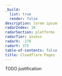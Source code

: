 ```yaml
---
_build:
  list: true
  render: false
description: lorem ipsum
radarIndex: 19
radarSection: platforms
radarTier: assess
radarX: -176
radarY: 375
table-of-contents: false
title: Cloudflare Pages
---
```


TODO justification
